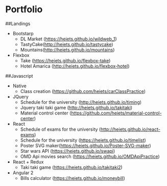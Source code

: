 # Portfolio

##Landings
  * Bootstarp
    - DL Market (https://heiets.github.io/wildweb_1)
    - TastyCake(http://heiets.github.io/tastycake)
    - Mountains(http://heiets.github.io/mountains)
  * Flexbox
    - Take (https://heiets.github.io/flexbox-take)
    - Hotel Amarica (http://heiets.github.io/flexbox-hotel)
    
##Javascript
  * Native
    - Class creation (https://github.com/heiets/carClassPractice)
  * JQuery
    - Schedule for the university (http://heiets.github.io/timing)
    - Jquery taki taki game (http://heiets.github.io/takitaki)
    - Material control center (https://github.com/heiets/material-control-center)
  * React
    - Schedule of exams for the university (http://heiets.github.io/react-exams)
    - Schedule for the university (https://heiets.github.io/timelist)
    - Poster SVG maker(https://heiets.github.io/Poster-SVG-maker)
    - Star wars API (https://heiets.github.io/swapi)
    - OMD Api movies search (https://heiets.github.io/OMDApiPractice)
  * React + Redux
    - Taki taki game (https://heiets.github.io/takitaki2)
  * Angular 2
    - Bills calculator (https://heiets.github.io/moneybill)

